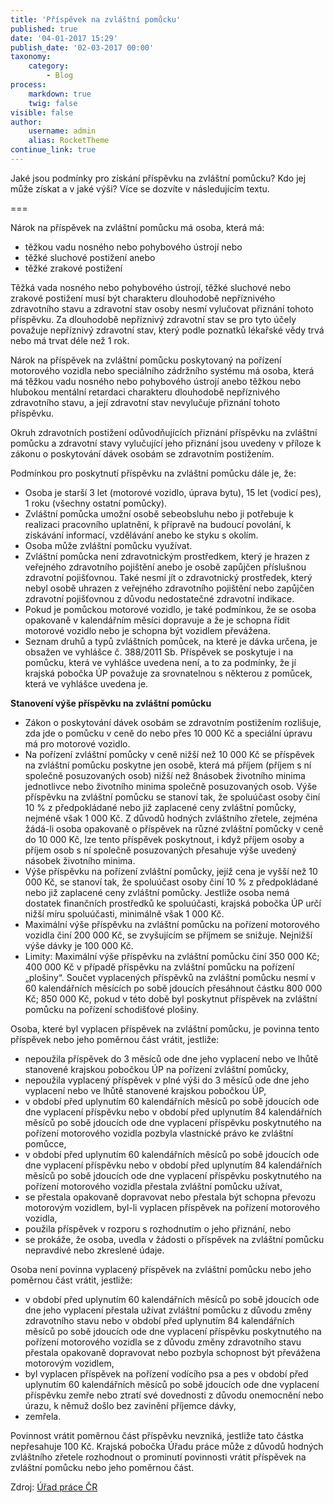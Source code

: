 ```yaml
---
title: 'Příspěvek na zvláštní pomůcku'
published: true
date: '04-01-2017 15:29'
publish_date: '02-03-2017 00:00'
taxonomy:
    category:
        - Blog
process:
    markdown: true
    twig: false
visible: false
author:
    username: admin
    alias: RocketTheme
continue_link: true
---
```


Jaké jsou podmínky pro získání příspěvku na zvláštní pomůcku? Kdo jej může získat a v jaké výši? Více se dozvíte v následujícím textu.

===

Nárok na příspěvek na zvláštní pomůcku má osoba, která má:
* těžkou vadu nosného nebo pohybového ústrojí nebo
* těžké sluchové postižení anebo
* těžké zrakové postižení 

Těžká vada nosného nebo pohybového ústrojí, těžké sluchové nebo zrakové postižení musí být charakteru dlouhodobě nepříznivého zdravotního stavu a zdravotní stav osoby nesmí vylučovat přiznání tohoto příspěvku. Za dlouhodobě nepříznivý zdravotní stav se pro tyto účely považuje nepříznivý zdravotní stav, který podle poznatků lékařské vědy trvá nebo má trvat déle než 1 rok.

Nárok na příspěvek na zvláštní pomůcku poskytovaný na pořízení motorového vozidla nebo speciálního zádržního systému má osoba, která má těžkou vadu nosného nebo pohybového ústrojí anebo těžkou nebo hlubokou mentální retardaci charakteru dlouhodobě nepříznivého zdravotního stavu, a její zdravotní stav nevylučuje přiznání tohoto příspěvku.

Okruh zdravotních postižení odůvodňujících přiznání příspěvku na zvláštní pomůcku a zdravotní stavy vylučující jeho přiznání jsou uvedeny v příloze k zákonu o poskytování dávek osobám se zdravotním postižením.

Podmínkou pro poskytnutí příspěvku na zvláštní pomůcku dále je, že:
* Osoba je starší 3 let (motorové vozidlo, úprava bytu), 15 let (vodicí pes), 1 roku (všechny ostatní pomůcky).
* Zvláštní pomůcka umožní osobě sebeobsluhu nebo ji potřebuje k realizaci pracovního uplatnění, k přípravě na budoucí povolání, k získávání informací, vzdělávání anebo ke styku s okolím.
* Osoba může zvláštní pomůcku využívat.
* Zvláštní pomůcka není zdravotnickým prostředkem, který je hrazen z veřejného zdravotního pojištění anebo je osobě zapůjčen příslušnou zdravotní pojišťovnou. Také nesmí jít o zdravotnický prostředek, který nebyl osobě uhrazen z veřejného zdravotního pojištění nebo zapůjčen zdravotní pojišťovnou z důvodu nedostatečné zdravotní indikace.
* Pokud je pomůckou motorové vozidlo, je také podmínkou, že se osoba opakovaně v kalendářním měsíci dopravuje a že je schopna řídit motorové vozidlo nebo je schopna být vozidlem převážena.
* Seznam druhů a typů zvláštních pomůcek, na které je dávka určena, je obsažen ve vyhlášce č. 388/2011 Sb. Příspěvek se poskytuje i na pomůcku, která ve vyhlášce uvedena není, a to za podmínky, že jí krajská pobočka ÚP považuje za srovnatelnou s některou z pomůcek, která ve vyhlášce uvedena je.

**Stanovení výše příspěvku na zvláštní pomůcku**
* Zákon o poskytování dávek osobám se zdravotním postižením rozlišuje, zda jde o pomůcku v ceně do nebo přes 10 000 Kč a speciální úpravu má pro motorové vozidlo.
* Na pořízení zvláštní pomůcky v ceně nižší než 10 000 Kč se příspěvek na zvláštní pomůcku poskytne jen osobě, která má příjem (příjem s ní společně posuzovaných osob) nižší než 8násobek životního minima jednotlivce nebo životního minima společně posuzovaných osob. Výše příspěvku na zvláštní pomůcku se stanoví tak, že spoluúčast osoby činí 10 % z předpokládané nebo již zaplacené ceny zvláštní pomůcky, nejméně však 1 000 Kč. Z důvodů hodných zvláštního zřetele, zejména žádá-li osoba opakovaně o příspěvek na různé zvláštní pomůcky v ceně do 10 000 Kč, lze tento příspěvek poskytnout, i když příjem osoby a příjem osob s ní společně posuzovaných přesahuje výše uvedený násobek životního minima.
* Výše příspěvku na pořízení zvláštní pomůcky, jejíž cena je vyšší než 10 000 Kč, se stanoví tak, že spoluúčast osoby činí 10 % z předpokládané nebo již zaplacené ceny zvláštní pomůcky. Jestliže osoba nemá dostatek finančních prostředků ke spoluúčasti, krajská pobočka ÚP určí nižší míru spoluúčasti, minimálně však 1 000 Kč.
* Maximální výše příspěvku na zvláštní pomůcku na pořízení motorového vozidla činí 200 000 Kč, se zvyšujícím se příjmem se snižuje. Nejnižší výše dávky je 100 000 Kč.
* Limity: Maximální výše příspěvku na zvláštní pomůcku činí 350 000 Kč; 400 000 Kč v případě příspěvku na zvláštní pomůcku na pořízení „plošiny“. Součet vyplacených příspěvků na zvláštní pomůcku nesmí v 60 kalendářních měsících po sobě jdoucích přesáhnout částku 800 000 Kč; 850 000 Kč, pokud v této době byl poskytnut příspěvek na zvláštní pomůcku na pořízení schodišťové plošiny.

Osoba, které byl vyplacen příspěvek na zvláštní pomůcku, je povinna tento příspěvek nebo jeho poměrnou část vrátit, jestliže:
* nepoužila příspěvek do 3 měsíců ode dne jeho vyplacení nebo ve lhůtě stanovené krajskou pobočkou ÚP na pořízení zvláštní pomůcky,
* nepoužila vyplacený příspěvek v plné výši do 3 měsíců ode dne jeho vyplacení nebo ve lhůtě stanovené krajskou pobočkou ÚP,
* v období před uplynutím 60 kalendářních měsíců po sobě jdoucích ode dne vyplacení příspěvku nebo v období před uplynutím 84 kalendářních měsíců po sobě jdoucích ode dne vyplacení příspěvku poskytnutého na pořízení motorového vozidla pozbyla vlastnické právo ke zvláštní pomůcce,
* v období před uplynutím 60 kalendářních měsíců po sobě jdoucích ode dne vyplacení příspěvku nebo v období před uplynutím 84 kalendářních měsíců po sobě jdoucích ode dne vyplacení příspěvku poskytnutého na pořízení motorového vozidla přestala zvláštní pomůcku užívat,
* se přestala opakovaně dopravovat nebo přestala být schopna převozu motorovým vozidlem, byl-li vyplacen příspěvek na pořízení motorového vozidla,
* použila příspěvek v rozporu s rozhodnutím o jeho přiznání, nebo
* se prokáže, že osoba, uvedla v žádosti o příspěvek na zvláštní pomůcku nepravdivé nebo zkreslené údaje.

Osoba není povinna vyplacený příspěvek na zvláštní pomůcku nebo jeho poměrnou část vrátit, jestliže:
* v období před uplynutím 60 kalendářních měsíců po sobě jdoucích ode dne jeho vyplacení přestala užívat zvláštní pomůcku z důvodu změny zdravotního stavu nebo v období před uplynutím 84 kalendářních měsíců po sobě jdoucích ode dne vyplacení příspěvku poskytnutého na pořízení motorového vozidla se z důvodu změny zdravotního stavu přestala opakovaně dopravovat nebo pozbyla schopnost být převážena motorovým vozidlem,
* byl vyplacen příspěvek na pořízení vodícího psa a pes v období před uplynutím 60 kalendářních měsíců po sobě jdoucích ode dne vyplacení příspěvku zemře nebo ztratí své dovednosti z důvodu onemocnění nebo úrazu, k němuž došlo bez zavinění příjemce dávky,
* zemřela.

Povinnost vrátit poměrnou část příspěvku nevzniká, jestliže tato částka nepřesahuje 100 Kč. Krajská pobočka Úřadu práce může z důvodů hodných zvláštního zřetele rozhodnout o prominutí povinnosti vrátit příspěvek na zvláštní pomůcku nebo jeho poměrnou část.

Zdroj: [Úřad práce ČR](https://www.uradprace.cz/web/cz/prispevek-na-zvlastni-pomucku)